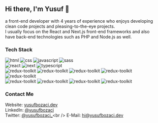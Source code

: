 ## Hi there, I'm Yusuf 👋

a front-end developer with 4 years of experience who enjoys developing clean code projects and pleasing-to-the-eye projects. <br />
I usually focus on the React and Next.js front-end frameworks and also have back-end technologies such as PHP and Node.js as well.

### Tech Stack

![html](https://img.shields.io/badge/HTML-353535?style=for-the-badge)
![css](https://img.shields.io/badge/CSS-353535?style=for-the-badge)
![javascript](https://img.shields.io/badge/Javascript-353535?style=for-the-badge)
![sass](https://img.shields.io/badge/SASS-353535?style=for-the-badge)<br />
![react](https://img.shields.io/badge/React.js-353535?style=for-the-badge)
![next](https://img.shields.io/badge/Next.js-353535?style=for-the-badge)
![typescript](https://img.shields.io/badge/Typescript-353535?style=for-the-badge)<br />
![redux-toolkit](https://img.shields.io/badge/Redux-Toolkit-353535?style=for-the-badge)
![redux-toolkit](https://img.shields.io/badge/React-Hooks-353535?style=for-the-badge)
![redux-toolkit](https://img.shields.io/badge/React-Query-353535?style=for-the-badge)
![redux-toolkit](https://img.shields.io/badge/Formik-353535?style=for-the-badge)
![redux-toolkit](https://img.shields.io/badge/Yup-353535?style=for-the-badge)<br />
![redux-toolkit](https://img.shields.io/badge/BEM-353535?style=for-the-badge)
![redux-toolkit](https://img.shields.io/badge/Git-353535?style=for-the-badge)
![redux-toolkit](https://img.shields.io/badge/ESLint-353535?style=for-the-badge)
![redux-toolkit](https://img.shields.io/badge/Prettier-353535?style=for-the-badge)

### Contact Me

Website: [yusufbozaci.dev](https://yusufbozaci.dev)<br />
LinkedIn: [@yusufbozaci](https://linkedin.com/yusufbozaci)<br />
Twitter: [@yusufbozaci\_](https://twitter.com/yusufbozaci_)<br />
E-Mail: [hi@yusufbozaci.dev](mailto:hi@yusufbozaci.dev)
